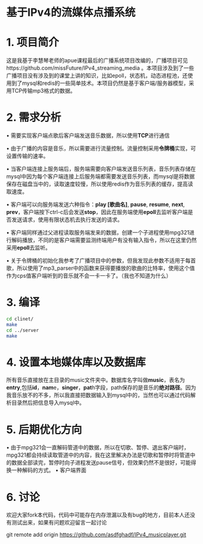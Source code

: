 # 基于IPv4的流媒体点播系统
# 1. 项目简介
这是我基于李慧琴老师的apue课程最后的广播系统项目改编的，广播项目可见https://github.com/missFuture/IPv4_streaming_media
。本项目涉及到了一些广播项目没有涉及到的课堂上讲的知识，比如epoll，状态机，动态进程池，还使用到了mysql和redis的一些简单技术。本项目仍然是基于客户端/服务器模型，采用TCP传输mp3格式的数据。
# 2. 需求分析
• 需要实现客户端点歌后客户端发送音乐数据，所以使用**TCP**进行通信

• 由于广播的内容是音乐，所以需要进行流量控制。流量控制采用**令牌桶**实现，可设置传输的速率。

• 当客户端连接上服务端后，服务端需要向客户端发送音乐列表，音乐列表存储在mysql中因为每个客户端连接上后服务端都需要发送音乐列表，而mysql是将数据保存在磁盘当中的，读取速度较慢，所以使用redis作为音乐列表的缓存，提高读取速度。

• 客户端可以向服务端发送六种指令：**play [歌曲名]**, **pause**, **resume**, **next**, **prev**，客户端按下ctrl-c后会发送**stop**，因此在服务端使用**epoll**去监听客户端是否发送请求，使用有限状态机去执行发送的请求。

• 客户端同样通过父进程读取服务端发来的数据，创建一个子进程使用mpg321进行解码播放，不同的是客户端需要监测终端用户有没有输入指令，所以在这里仍然采用**epoll**去监听。

• 关于令牌桶的初始化我参考了广播项目中的参数，但我发现此参数不适用于每首歌，所以使用了mp3_parser中的函数来获得要播放的歌曲的比特率，使用这个值作为cps值客户端听到的音乐就不会一卡一卡了。（我也不知道为什么）
# 3. 编译
```sh
cd clinet/  
make  
cd ../server  
make  
```
# 4. 设置本地媒体库以及数据库
所有音乐直接放在主目录的music文件夹中。数据库名字叫做**music**，表名为**entry**,包括**id**，**nam**e，**singer**，**pat**h字段，path保存的是音乐的**绝对路径**。因为我音乐放不的不多，所以我直接把数据输入到mysql中的，当然也可以通过代码解析目录然后把信息导入mysql中。
# 5. 后期优化方向
• 由于mpg321会一直解码管道中的数据，所以在切歌、暂停、退出客户端时，mpg321都会持续读取管道中的内容，我在这里解决办法是切歌和暂停时将管道中的数据全部读完，暂停时向子进程发送pause信号，但效果仍然不是很好，可能得换一种解码的方式。
• 客户端界面
# 6. 讨论
欢迎大家fork本代码，代码中可能存在内存泄漏以及有bug的地方，目前本人还没有测试出来，如果有问题欢迎留言一起讨论


git remote add origin https://github.com/asdfghadf/IPv4_musicplayer.git


